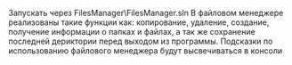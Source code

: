 Запускать через FilesManager\FilesManager.sln
В файловом менеджере реализованы такие функции как: копирование, удаление, создание, получение информации о папках и файлах, а так же сохранение последней дериктории перед выходом из программы.
Подсказки по использованию файлового менеджера будут высвечиваться в консоли
